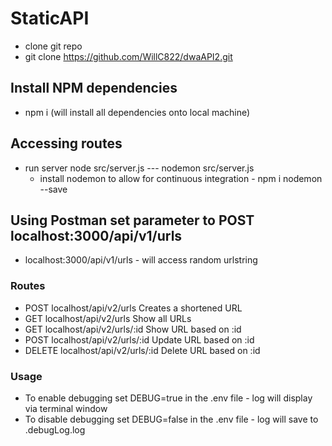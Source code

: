 # StaticAPI

* clone git repo
* git clone https://github.com/WillC822/dwaAPI2.git

## Install NPM dependencies

* npm i (will install all dependencies onto local machine)

## Accessing routes

* run server node src/server.js   ---  nodemon src/server.js
  * install nodemon to allow for continuous integration - npm i nodemon --save

## Using Postman set parameter to __POST localhost:3000/api/v1/urls__
* localhost:3000/api/v1/urls  - will access random urlstring

### Routes
* POST    localhost/api/v2/urls Creates a shortened URL
* GET     localhost/api/v2/urls Show all URLs
* GET     localhost/api/v2/urls/:id Show URL based on :id
* POST    localhost/api/v2/urls/:id Update URL based on :id
* DELETE  localhost/api/v2/urls/:id Delete URL based on :id

### Usage
* To enable debugging set DEBUG=true in the .env file - log will display via terminal window
* To disable debugging set DEBUG=false in the .env file - log will save to .debugLog.log
